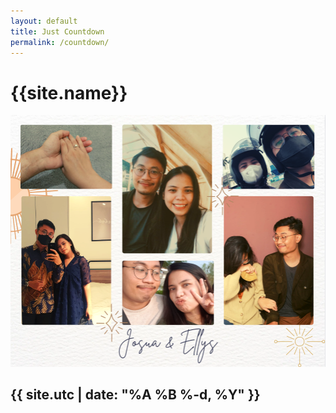 ```yaml
---
layout: default
title: Just Countdown
permalink: /countdown/
---
```



<script type="text/javascript" src="/scripts/jquery-1.11.3.min.js"></script>
<script type="text/javascript" src="/scripts/jquery.plugin.min.js"></script>
<script type="text/javascript" src="/scripts/jquery.countdown.min.js"></script>
<link rel="stylesheet" href="/assets/css/jquery.countdown.css">
<link href="assets/css/bootstrap.min.css" rel="stylesheet">


<div class="row">
    <div class="col-sm-12 text-center">
		<h1 class="background-highlight">{{site.name}}</h1>
	    <a href="{{site.externalLink}}"><img src="/assets/img/countdown.png"/></a>
    </div>
</div> 

<div class="row">
    <div class="col-sm-8 col-sm-offset-2 text-center"><div id="defaultCountdown"></div></div>
</div>

<div class="row">
    <div class="col-sm-12 text-center">
        <h2 class="background-highlight">{{ site.utc | date: "%A %B %-d, %Y" }}</h2>
    </div>
</div>

<script>
    var dday = new Date();
    dday = new Date("{{site.utc}}");
    $('#defaultCountdown').countdown({until: dday, layout: '{dn} {dl}            {hn} {hl}            {mn} {ml}            {sn} {sl}'});
    $('#year').text(dday.getFullYear());
</script>